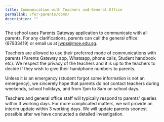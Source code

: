 ```yaml
---
title: Communication with Teachers and General Office
permalink: /for-parents/comm/
description: ""
---
```

The school uses Parents Gateway application to communicate with all parents. For any clarifications, parents can call the general office (67933419) or email us at jwps@moe.edu.sg.

Teachers are allowed to use their preferred mode of communications with parents (Parents Gateway app, Whatsapp, phone calls, Student handbook etc). We respect the privacy of the teachers and it is up to the teachers to decide if they wish to give their handphone numbers to parents.

Unless it is an emergency (student forgot some information is not an emergency), we sincerely hope that parents do not contact teachers during weekends, school holidays, and from 7pm to 8am on school days.

Teachers and general office staff will typically respond to parents' queries within 3 working days. For more complicated matters, we will provide an interim update within 3 working days. We will update parents soonest possible after we have conducted a detailed investigation.
